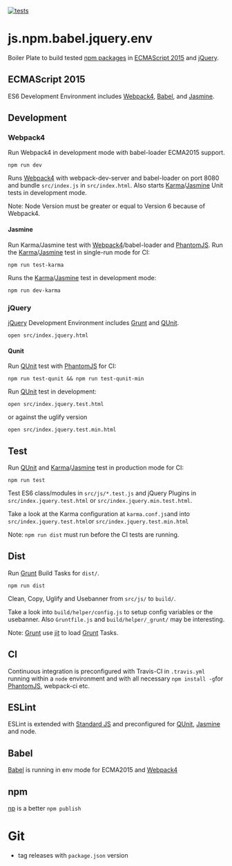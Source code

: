 [![tests][tests]][tests-url]

# js.npm.babel.jquery.env
Boiler Plate to build tested [npm packages](https://www.npmjs.com/) in [ECMAScript 2015](http://www.ecma-international.org/ecma-262/6.0/) and [jQuery](https://jquery.com/).

## ECMAScript 2015
ES6 Development Environment includes [Webpack4](https://webpack.js.org/), [Babel](https://babeljs.io/), and [Jasmine](https://jasmine.github.io/).

## Development
### Webpack4
Run Webpack4 in development mode with babel-loader ECMA2015 support.

```
npm run dev
```
Runs [Webpack4](https://webpack.js.org/) with webpack-dev-server and babel-loader on port 8080 and bundle `src/index.js` in `src/index.html`. Also starts [Karma](https://karma-runner.github.io/)/[Jasmine](https://jasmine.github.io/) Unit tests in development mode.

Note: Node Version must be greater or equal to Version 6 because of Webpack4.

#### Jasmine
Run Karma/Jasmine test with [Webpack4](https://webpack.js.org/)/babel-loader and [PhantomJS](http://phantomjs.org/).
Run the [Karma](https://karma-runner.github.io/)/[Jasmine](https://jasmine.github.io/) test in single-run mode for CI:
```
npm run test-karma
```
Runs the [Karma](https://karma-runner.github.io/)/[Jasmine](https://jasmine.github.io/) test in development mode:
```
npm run dev-karma
```
### jQuery
[jQuery](https://jquery.com/) Development Environment includes [Grunt](https://gruntjs.com/) and [QUnit](https://qunitjs.com/).
```
open src/index.jquery.html
```

#### Qunit
Run [QUnit](https://qunitjs.com/) test with [PhantomJS](http://phantomjs.org/) for CI:
```
npm run test-qunit && npm run test-qunit-min
```
Run [QUnit](https://qunitjs.com/) test in development:
```
open src/index.jquery.test.html
```
or against the uglify version
```
open src/index.jquery.test.min.html
```

## Test
Run [QUnit](https://qunitjs.com/) and [Karma](https://karma-runner.github.io/)/[Jasmine](https://jasmine.github.io/) test in production mode for CI:
```
npm run test
```
Test ES6 class/modules in `src/js/*.test.js` and jQuery Plugins in `src/index.jquery.test.html` or `src/index.jquery.min.test.html`.

Take a look at the Karma configuration at `karma.conf.js`and into `src/index.jquery.test.html`or `src/index.jquery.test.min.html`

Note: `npm run dist` must run before the CI tests are running.

## Dist
Run [Grunt](https://gruntjs.com/) Build Tasks for `dist/`.
```
npm run dist
```
Clean, Copy, Uglify and Usebanner from `src/js/` to `build/`.

Take a look into `build/helper/config.js` to setup config variables or the usebanner.
Also `Gruntfile.js` and `build/helper/_grunt/` may be interesting.

Note: [Grunt](https://gruntjs.com/) use [jit](https://www.npmjs.com/package/jit-grunt) to load [Grunt](https://gruntjs.com/) Tasks.

## CI
Continuous integration is preconfigured with Travis-CI in `.travis.yml` running within a `node` environment and with all necessary `npm install -g`for [PhantomJS](http://phantomjs.org/), webpack-ci etc.

## ESLint
ESLint is extended with [Standard JS](https://standardjs.com/) and preconfigured for [QUnit](https://qunitjs.com/), [Jasmine](https://jasmine.github.io/) and node.  

## Babel
[Babel](https://babeljs.io/) is running in env mode for ECMA2015 and [Webpack4](https://webpack.js.org/)

## npm
[np](https://github.com/sindresorhus/np) is a better `npm publish`

# Git
* tag releases with `package.json` version

[tests]: https://img.shields.io/travis/exiguus/js.npm.babel.jquery.env/master.svg
[tests-url]: https://travis-ci.org/exiguus/js.npm.babel.jquery.env
